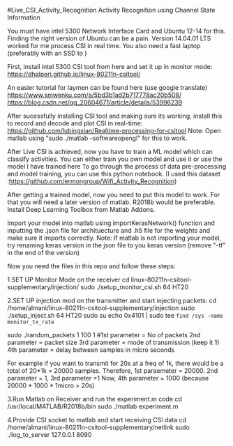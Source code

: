 #Live_CSI_Activity_Recognition
Activity Recognition using Channel State Information

You must have intel 5300 Network Interface Card and Ubuntu 12-14 for this.
Finding the right version of Ubuntu can be a pain. Version 14.04.01 LTS worked for me process CSI in real time.
You also need a fast laptop (preferably with an SSD to )

First, install intel 5300 CSI tool from here and set it up in monitor mode:
https://dhalperi.github.io/linux-80211n-csitool/

An easier tutorial for laymen can be found here (use google translate)
https://www.smwenku.com/a/5bd3b1ad2b717778ac20b508/
https://blog.csdn.net/qq_20604671/article/details/53996239

After sucessfully installing CSI tool and making sure its working, install this to record and decode and plot CSI in real-time:
https://github.com/lubingxian/Realtime-processing-for-csitool
Note: Open matlab using "sudo ./matlab -softwareopengl" for this to work.

After Live CSI is achieved, now you have to train a ML model which can classify activities.
You can either train you own model and use it or use the model I have trained here
To go through the process of data pre-processing and model training, you can use this python notebook.
(I used this dataset :https://github.com/ermongroup/Wifi_Activity_Recognition)

After getting a trained model, now you need to put this model to work.
For that you will need a later version of matlab. R2018b would be preferable.
Install Deep Learning Toolbox from Matlab Addons.

Import your model into matlab using importKerasNetwork() function and inputting the .json file for archituecture and .h5 file
for the weights and make sure it imports correctly.
Note: If matlab is not importing your model, try renaming keras version in the json file to you keras version (remove "-tf" in the end of the version)

Now you need the files in this repo and follow these steps:

1.SET UP Monitor Mode on the receiver
cd linux-80211n-csitool-supplementary/injection/
sudo ./setup_monitor_csi.sh 64 HT20

2.SET UP injection mod on the transmitter and start injecting packets:
cd /home/almani/linux-80211n-csitool-supplementary/injection
sudo ./setup_inject.sh 64 HT20
sudo su
echo 0x4101 | sudo tee `find /sys -name monitor_tx_rate`

sudo ./random_packets 1 100 1
#1st parameter = No of packets
2nd parameter = packet size
3rd parameter = mode of transmission (keep it 1)
4th parameter = delay between samples in micro seconds

For example if you want to transmit for 20s at a freq of 1k,
there would be a total of 20*1k = 20000 samples. Therefore,
1st paraemeter = 20000. 2nd parameter = 1, 3rd parameter =1
Now, 4th parameter = 1000 (because 20000 * 1000 * 1micro = 20s) 


3.Run Matlab on Receiver and run the experiment.m code
cd /usr/local/MATLAB/R2018b/bin
sudo ./matlab
experiment.m

4.Provide CSI socket to matlab and start receiving CSI data
cd /home/almani/linux-80211n-csitool-supplementary/netlink
sudo ./log_to_server 127.0.0.1 8090
